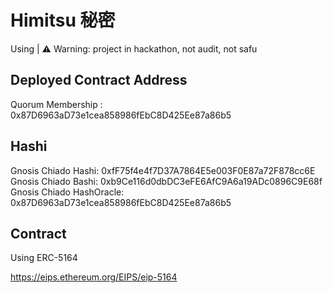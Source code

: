 # Himitsu 秘密

Using 
| ⚠️ Warning: project in hackathon, not audit, not safu

## Deployed Contract Address

Quorum Membership : 0x87D6963aD73e1cea858986fEbC8D425Ee87a86b5

## Hashi

Gnosis Chiado Hashi: 0xfF75f4e4f7D37A7864E5e003F0E87a72F878cc6E
Gnosis Chiado Bashi: 0xb9Ce116d0dbDC3eFE6AfC9A6a19ADc0896C9E68f
Gnosis Chiado HashOracle: 0x87D6963aD73e1cea858986fEbC8D425Ee87a86b5

## Contract
Using ERC-5164

https://eips.ethereum.org/EIPS/eip-5164
